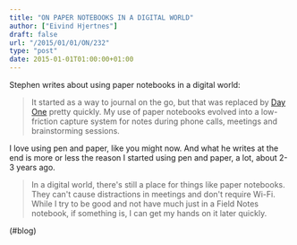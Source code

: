 ```yaml
---
title: "ON PAPER NOTEBOOKS IN A DIGITAL WORLD"
author: ["Eivind Hjertnes"]
draft: false
url: "/2015/01/01/ON/232"
type: "post"
date: 2015-01-01T01:00:00+01:00
---
```


Stephen writes about using paper notebooks in a digital world:

> It started as a way to journal on the go, but that was replaced by
> [Day One](http://dayoneapp.com) pretty quickly. My use of paper
> notebooks evolved into a low-friction capture system for notes during
> phone calls, meetings and brainstorming sessions.

I love using pen and paper, like you might now. And what he writes at
the end is more or less the reason I started using pen and paper, a lot,
about 2-3 years ago.

> In a digital world, there's still a place for things like paper
> notebooks. They can't cause distractions in meetings and don't require
> Wi-Fi. While I try to be good and not have much just in a Field Notes
> notebook, if something is, I can get my hands on it later quickly.

(#blog)
